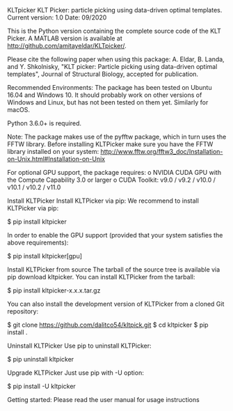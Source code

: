KLTpicker
KLT Picker: particle picking using data-driven optimal templates.
Current version: 1.0 Date: 09/2020

This is the Python version containing the complete source code of the KLT Picker. A MATLAB version is available at http://github.com/amitayeldar/KLTpicker/.

Please cite the following paper when using this package: A. Eldar, B. Landa, and Y. Shkolnisky, "KLT picker: Particle picking using data-driven optimal templates", Journal of Structural Biology, accepted for publication.

Recommended Environments:
The package has been tested on Ubuntu 16.04 and Windows 10. It should probably work on other versions of Windows and Linux, but has not been tested on them yet. Similarly for macOS.

Python 3.6.0+ is required.

Note: The package makes use of the pyfftw package, which in turn uses the FFTW library. Before installing KLTPicker make sure you have the FFTW library installed on your system: http://www.fftw.org/fftw3_doc/Installation-on-Unix.html#Installation-on-Unix

For optional GPU support, the package requires:
o	NVIDIA CUDA GPU with the Compute Capability 3.0 or larger
o	CUDA Toolkit: v9.0 / v9.2 / v10.0 / v10.1 / v10.2 / v11.0

Install KLTPicker
Install KLTPicker via pip:
We recommend to install KLTPicker via pip:

$ pip install kltpicker

In order to enable the GPU support (provided that your system satisfies the above requirements):

$ pip install kltpicker[gpu]

Install KLTPicker from source
The tarball of the source tree is available via pip download kltpicker. You can install KLTPicker from the tarball:

$ pip install kltpicker-x.x.x.tar.gz

You can also install the development version of KLTPicker from a cloned Git repository:

$ git clone https://github.com/dalitco54/kltpick.git
$ cd kltpicker
$ pip install .

Uninstall KLTPicker
Use pip to uninstall KLTPicker:

$ pip uninstall kltpicker

Upgrade KLTPicker
Just use pip with -U option:

$ pip install -U kltpicker

Getting started:
Please read the user manual for usage instructions
